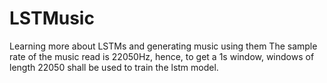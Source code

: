 # LSTMusic
Learning more about LSTMs and generating music using them
The sample rate of the music read is 22050Hz, hence, to get a 1s window, windows of length 22050 shall be used to train the lstm model.